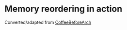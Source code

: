 # Memory reordering in action

Converted/adapted from [CoffeeBeforeArch](https://github.com/CoffeeBeforeArch/parallel_cpp/blob/main/014_memory_reordering/0_reorder.cpp)
